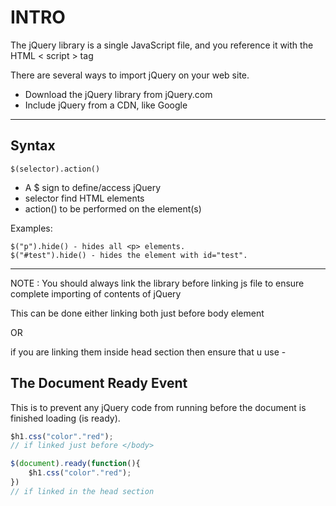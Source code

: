 # INTRO
The jQuery library is a single JavaScript file, and you reference it with the HTML < script > tag

There are several ways to import jQuery on your web site.
- Download the jQuery library from jQuery.com
- Include jQuery from a CDN, like Google
---

## Syntax

    $(selector).action()

- A $ sign to define/access jQuery
- selector find HTML elements
- action() to be performed on the element(s)

Examples:

    $("p").hide() - hides all <p> elements.
    $("#test").hide() - hides the element with id="test".

---

NOTE : You should always link the library before linking js file to ensure complete importing of contents of jQuery

This can be done either linking both just before body element 

OR

if you are linking them inside head section then ensure that u use - 

## The Document Ready Event
This is to prevent any jQuery code from running before the document is finished loading (is ready).

``` javascript
$h1.css("color"."red");
// if linked just before </body>

$(document).ready(function(){
    $h1.css("color"."red"); 
})
// if linked in the head section
```
